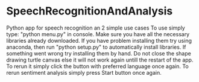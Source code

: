 # SpeechRecognitionAndAnalysis
Python app for speech recognition an 2 simple use cases
To use simply type: "python menu.py" in console. Make sure you have all the necessary libraries already downloaded.
If you have problem installing them try using anaconda, then run "python setup.py" to automatically install libraries.
If something went wrong try installing them by hand.
Do not close the shape drawing turtle canvas else it will not work again untill the restart of the app. To rerun it simply click the button with preferred language once again.
To rerun sentiment analysis simply press Start button once again.
